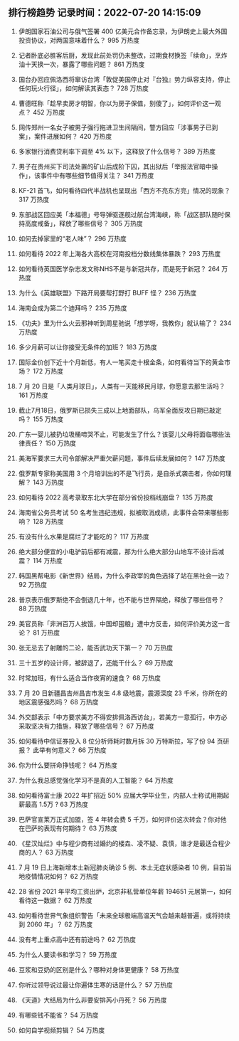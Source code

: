 
## 排行榜趋势 记录时间：2022-07-20 14:15:09
  
  1. 伊朗国家石油公司与俄气签署 400 亿美元合作备忘录，为伊朗史上最大外国投资协议，对两国意味着什么？ 995 万热度
    
  2. 记者卧底必胜客后厨，发现此前处罚仍未整改，过期食材换签「续命」，烹炸油十天换一次，暴露了哪些问题？ 861 万热度
    
  3. 国台办回应佩洛西将窜访台湾「敦促美国停止对『台独』势力纵容支持，停止任何玩火行径」，如何解读其表态？ 728 万热度
    
  4. 曹德旺称「趁早卖房才明智，你以为房子保值，别傻了」，如何评价这一观点？ 452 万热度
    
  5. 网传郑州一名女子被男子强行拖进卫生间隔间，警方回应「涉事男子已到案」，案件进展如何？ 420 万热度
    
  6. 多家银行消费贷利率下调至 4% 以下，这释放了什么信号？ 389 万热度
    
  7. 男子在贵州买下司法处置的矿山后成阶下囚，其出狱后「举报法官暗中操作」，该事件中有哪些细节值得关注？ 341 万热度
    
  8. KF-21 首飞，如何看待四代半战机也呈现出「西方不亮东方亮」情况的现象？ 317 万热度
    
  9. 东部战区回应美「本福德」号导弹驱逐舰过航台湾海峡，称「战区部队随时保持高度戒备」，释放了哪些信号？ 305 万热度
    
  10. 如何去掉家里的“老人味”？ 296 万热度
    
  11. 如何看待 2022 年上海各大高校在河南投档分数线集体暴跌？ 293 万热度
    
  12. 如何看待英国医学杂志发文称NHS不是与新冠共存，而是死于新冠？ 264 万热度
    
  13. 为什么《英雄联盟》下路开局要帮打野打 BUFF 怪？ 236 万热度
    
  14. 海南会成为第二个迪拜吗？ 235 万热度
    
  15. 《功夫》里为什么火云邪神听到周星驰说「想学呀，我教你」就认输了？ 234 万热度
    
  16. 多少月薪可以让你接受无条件的加班？ 183 万热度
    
  17. 国际金价创下近十个月新低，有人一笔买走十根金条，如何看待当下的黄金市场？ 172 万热度
    
  18. 7 月 20 日是「人类月球日」，人类有一天能移民月球，你愿意去那生活吗？ 161 万热度
    
  19. 截止7月18日，俄罗斯已损失三成以上地面部队，乌军全面反攻日期已敲定吗？ 155 万热度
    
  20. 广东一婴儿被扔垃圾桶啼哭不止，可能发生了什么？该婴儿父母将面临哪些法律责任？ 150 万热度
    
  21. 美海军要求三大司令部解决严重欠薪问题，事件后续发展如何？ 147 万热度
    
  22. 俄罗斯专家称美国用 3 个月培训出的不是飞行员，是自杀式袭击者，你如何理解？ 143 万热度
    
  23. 如何看待 2022 高考录取东北大学在部分省份投档线崩盘？ 135 万热度
    
  24. 海南省公务员考试 50 名考生违纪违规，拟被取消成绩，此事件会带来哪些影响？ 128 万热度
    
  25. 有没有什么水果是腐烂了才能吃的？ 117 万热度
    
  26. 绝大部分便宜的小电驴前后都有减震，那为什么绝大部分山地车不设计后减震？ 114 万热度
    
  27. 韩国黑帮电影《新世界》结局，为什么李政宰的角色选择了站在黑社会一边？ 92 万热度
    
  28. 普京表示俄罗斯绝不会倒退几十年，也不能与世界隔绝，释放了哪些信号？ 88 万热度
    
  29. 美官员称「非洲百万人挨饿，中国却囤粮」遭中方反击，如何评价美方这一言论？ 81 万热度
    
  30. 张无忌去了射雕的二论，能否武功天下第一？ 70 万热度
    
  31. 三十五岁的设计师，被辞退了，还能干什么？ 69 万热度
    
  32. 时常加班，有什么适合当作夜宵的速食？ 68 万热度
    
  33. 7 月 20 日新疆昌吉州昌吉市发生 4.8 级地震，震源深度 23 千米，你所在的地区震感强烈吗？ 68 万热度
    
  34. 外交部表示「中方要求美方不得安排佩洛西访台」，若美方一意孤行，中方必采取坚决有力措施，释放了哪些信号？ 67 万热度
    
  35. 如何看待中信证券投入 8 位分析师耗时数月拆 30 万特斯拉，写了份 94 页研报？ 此举有何意义？ 66 万热度
    
  36. 你为什么要拼命挣钱呢？ 64 万热度
    
  37. 为什么我总感觉强化学习不是真的人工智能？ 64 万热度
    
  38. 如何看待富士康 2022 年扩招近 50% 应届大学毕业生，内部人士称试用期起薪最高 1.5万 ? 63 万热度
    
  39. 巴萨官宣莱万正式加盟，签 4 年转会费 5 千万，如何评价这次转会？你对他在巴萨的表现有何期待？ 63 万热度
    
  40. 《星汉灿烂》中与程少商有过婚约的楼垚、凌不疑、袁慎，谁才是最适合程少商的人？ 63 万热度
    
  41. 7 月 19 日上海新增本土新冠肺炎确诊 5 例、本土无症状感染者 10 例，目前当地疫情情况如何？ 62 万热度
    
  42. 28 省份 2021 年平均工资出炉，北京非私营单位年薪 194651 元居第一，如何看待这一数据？ 62 万热度
    
  43. 如何看待世界气象组织警告「未来全球极端高温天气会越来越普遍，或将持续到 2060 年」？ 62 万热度
    
  44. 没有考上重点高中还有前途吗？ 62 万热度
    
  45. 为什么人要读书和学习？ 59 万热度
    
  46. 豆浆和豆奶的区别是什么？哪种对身体更健康？ 58 万热度
    
  47. 你听过领导说过最让你遍体生寒的话是什么？ 57 万热度
    
  48. 《天道》大结局为什么非要安排芮小丹死？ 56 万热度
    
  49. 有哪些钱不能省？ 54 万热度
    
  50. 如何自学视频剪辑？ 54 万热度
    